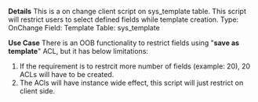 **Details**
This is a on change client script on sys_template table. This script will restrict users to select defined fields while template creation.
Type: OnChange
Field: Template
Table: sys_template

**Use Case**
There is an OOB functionality to restrict fields using "**save as template**" ACL, but it has below limitations:
1. If the requirement is to restrcit more number of fields (example: 20), 20 ACLs will have to be created.
2. The ACls will have instance wide effect, this script will just restrict on client side.
